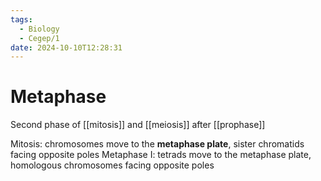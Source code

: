 ```yaml
---
tags:
  - Biology
  - Cegep/1
date: 2024-10-10T12:28:31
---
```


# Metaphase

Second phase of [[mitosis]] and [[meiosis]] after [[prophase]]

Mitosis: chromosomes move to the **metaphase plate**, sister chromatids facing opposite poles
Metaphase I: tetrads move to the metaphase plate, homologous chromosomes facing opposite poles